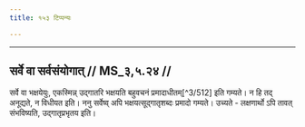 ```yaml
---
title: १५३ टिप्पन्यः

---
```


[^3/510]: E2,4,6: tatrāsti

[^3/511]: E2: 4,456; E4: 4,733; E6: 1,237

____________________________________________


## सर्वे वा सर्वसंयोगात् // MS_३,५.२४ //

सर्वे वा भक्षयेयुः, एकस्मिन्न् उद्गातरि भक्षयति बहुवचनं प्रमादाधीतम्[^3/512] इति गम्यते। न हि तद् अनूद्यते, न विधीयत इति। ननु सर्वेष्व् अपि भक्षयत्सूद्गातृशब्दः प्रमादो गम्यते। उच्यते - लक्षणार्थो ऽपि तावत् संभविष्यति, उद्गातृप्रभृतय इति।

